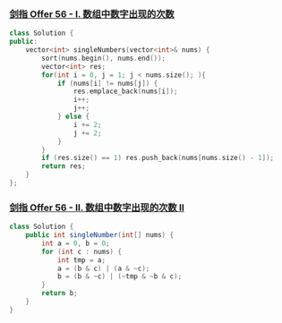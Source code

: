 ### [剑指 Offer 56 - I. 数组中数字出现的次数](https://leetcode.cn/problems/shu-zu-zhong-shu-zi-chu-xian-de-ci-shu-lcof/)

```c++
class Solution {
public:
    vector<int> singleNumbers(vector<int>& nums) {
        sort(nums.begin(), nums.end());
        vector<int> res;
        for(int i = 0, j = 1; j < nums.size(); ){
            if (nums[i] != nums[j]) {
                res.emplace_back(nums[i]);
                i++;
                j++;
            } else {
                i += 2;
                j += 2;
            }
        }
        if (res.size() == 1) res.push_back(nums[nums.size() - 1]);
        return res;
    }
};
```





### [剑指 Offer 56 - II. 数组中数字出现的次数 II](https://leetcode.cn/problems/shu-zu-zhong-shu-zi-chu-xian-de-ci-shu-ii-lcof/)

```java
class Solution {
    public int singleNumber(int[] nums) {
        int a = 0, b = 0;
        for (int c : nums) {
            int tmp = a;
            a = (b & c) | (a & ~c);
            b = (b & ~c) | (~tmp & ~b & c);
        }
        return b;
    }
}
```

